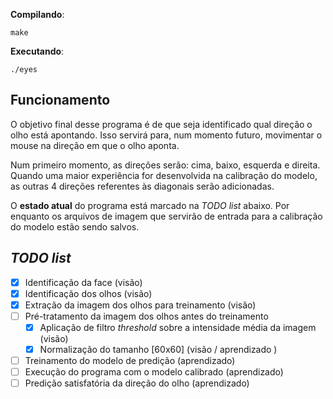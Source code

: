 **Compilando**:
```
make
```

**Executando**:
```
./eyes
```

## Funcionamento

O objetivo final desse programa é de que seja identificado qual direção o olho
está apontando. Isso servirá para, num momento futuro, movimentar o mouse
na direção em que o olho aponta.

Num primeiro momento, as direções serão: cima, baixo, esquerda e direita.  
Quando uma maior experiência for desenvolvida na calibração do modelo,
as outras 4 direções referentes às diagonais serão adicionadas.

O **estado atual** do programa está marcado na *TODO list* abaixo. Por enquanto
os arquivos de imagem que servirão de entrada para a calibração do modelo
estão sendo salvos.

## *TODO list*

- [x] Identificação da face (visão)
- [x] Identificação dos olhos (visão)
- [x] Extração da imagem dos olhos para treinamento (visão)
- [ ] Pré-tratamento da imagem dos olhos antes do treinamento
  - [x] Aplicação de filtro *threshold* sobre a intensidade média da imagem (visão)
  - [x] Normalização do tamanho [60x60] (visão / aprendizado )
- [ ] Treinamento do modelo de predição (aprendizado)
- [ ] Execução do programa com o modelo calibrado (aprendizado)
- [ ] Predição satisfatória da direção do olho (aprendizado)
